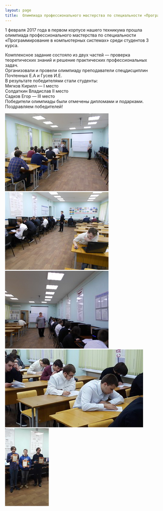 ```yaml
---
layout: page
title:  Олимпиада профессионального мастерства по специальности «Программирование в компьютерных системах»
---
```


<section>
<p>1 февраля 2017 года в первом корпусе нашего техникума прошла олимпиада профессионального мастерства по специальности «Программирование в компьютерных системах» среди студентов 3 курса.</p>
<p>Комплексное задание состояло из двух частей — проверка теоретических знаний и решение практических профессиональных задач.<br>
	Организовали и провели олимпиаду преподаватели спецдисциплин Почтенных Е.А и Гусев И.Е.<br>
	В результате победителями стали студенты:<br>
	Мягков Кирилл — I место<br>
	Солдаткин Владислав II место<br>
	Садков Егор — III место<br>
	Победители олимпиады были отмечены дипломами и подарками.<br>
	Поздравляем победителей!
</p>
</section>
<section>
	<div class="posts">
		<article>
			<a href="/news/olimp-feb2017/1.jpg" target="_blank" class="image"><img src="/news/olimp-feb2017/pix/1.jpg" alt="1" /></a>
		</article>
		<article>
			<a href="/news/olimp-feb2017/2.jpg" target="_blank" class="image"><img src="/news/olimp-feb2017/pix/2.jpg" alt="2" /></a>
		</article>
		<article>
			<a href="/news/olimp-feb2017/3.jpg" target="_blank" class="image"><img src="/news/olimp-feb2017/pix/3.jpg" alt="3" /></a>
		</article>
		<article>
			<a href="/news/olimp-feb2017/4.jpg" target="_blank" class="image"><img src="/news/olimp-feb2017/pix/4.jpg" alt="4" /></a>
		</article>
		<article>
			<a href="/news/olimp-feb2017/5.jpg" target="_blank" class="image"><img src="/news/olimp-feb2017/pix/5.jpg" alt="5" /></a>
		</article>
	</div>
</section>